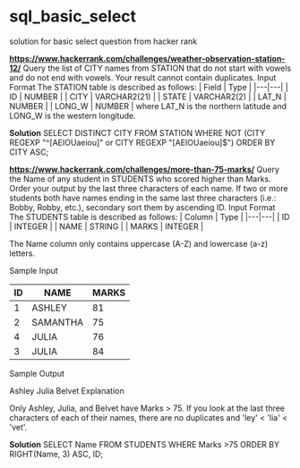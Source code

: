 # sql_basic_select
solution for basic select question from hacker rank

**https://www.hackerrank.com/challenges/weather-observation-station-12/**
Query the list of CITY names from STATION that do not start with vowels and do not end with vowels. Your result cannot contain duplicates.
Input Format
The STATION table is described as follows:
|  Field | Type |
|---|---|
| ID  | NUMBER |
| CITY | VARCHAR2(21)   |
| STATE  | VARCHAR2(2)  |
| LAT_N |  NUMBER |
| LONG_W | NUMBER |
where LAT_N is the northern latitude and LONG_W is the western longitude.

**Solution**
SELECT DISTINCT CITY FROM STATION WHERE NOT (CITY REGEXP "^[AEIOUaeiou]" or CITY REGEXP "[AEIOUaeiou]$") ORDER BY CITY ASC;

**https://www.hackerrank.com/challenges/more-than-75-marks/**
Query the Name of any student in STUDENTS who scored higher than  Marks. Order your output by the last three characters of each name. If two or more students both have names ending in the same last three characters (i.e.: Bobby, Robby, etc.), secondary sort them by ascending ID.
Input Format
The STUDENTS table is described as follows:
|  Column | Type |
|---|---|
| ID  | INTEGER |
| NAME | STRING   |
| MARKS  | INTEGER  |


The Name column only contains uppercase (A-Z) and lowercase (a-z) letters.

Sample Input

|  ID | NAME | MARKS |
|---|---|----|
| 1  | ASHLEY | 81 | 
| 2 | SAMANTHA   | 75 |
| 4  | JULIA  |  76 |
| 3  | JULIA  |  84 |

Sample Output

Ashley
Julia
Belvet
Explanation

Only Ashley, Julia, and Belvet have Marks > 75. If you look at the last three characters of each of their names, there are no duplicates and 'ley' < 'lia' < 'vet'.

**Solution**
SELECT Name FROM STUDENTS 
WHERE Marks >75
ORDER BY RIGHT(Name, 3) ASC, ID;
